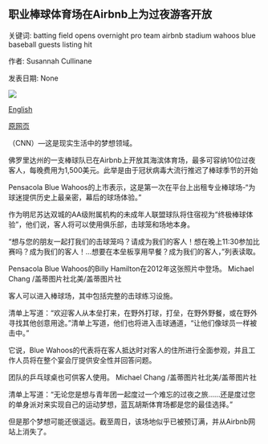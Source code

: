 ## 职业棒球体育场在Airbnb上为过夜游客开放

关键词: batting field opens overnight pro team airbnb stadium wahoos blue baseball guests listing hit

作者: Susannah Cullinane

发表日期: None

![](https://cdn.cnn.com/cnnnext/dam/assets/200524151750-blue-wahoos-baseball-stadium-air-bnb-super-tease.jpg)

[English](Pro%20baseball%20stadium%20opens%20for%20overnight%20guests%20on%20Airbnb.md)

[原网页](https://edition.cnn.com/travel/article/baseball-stadium-airbnb-trnd/index.html)

（CNN）—这是现实生活中的梦想领域。

佛罗里达州的一支棒球队已在Airbnb上开放其海滨体育场，最多可容纳10位过夜客人，每晚费用为1,500美元。此举是由于冠状病毒大流行推迟了棒球季节的开始

Pensacola Blue Wahoos的上市表示，这是第一次在平台上出租专业棒球场-“为球迷提供历史上最亲密，幕后的球场体验。”

作为明尼苏达双城的AA级附属机构的未成年人联盟球队将住宿视为“终极棒球体验”，他们说，客人将可以使用俱乐部，击球笼和场地本身。

“想与您的朋友一起打我们的击球笼吗？请成为我们的客人！想在晚上11:30参加比赛吗？成为我们的客人！...想要在本垒板享用早餐？成为我们的客人，”列表读取。

Pensacola Blue Wahoos的Billy Hamilton在2012年这张照片中登场。 Michael Chang /盖蒂图片社北美/盖蒂图片社

客人可以进入棒球场，其中包括完整的击球练习设施。

清单上写道：“欢迎客人从本垒打来，在野外打球，打垒，在野外野餐，或在野外寻找其他创意用途。”清单上写道，他们也将进入击球通道，“让他们像球员一样被击中。”

它说，Blue Wahoos的代表将在客人抵达时对客人的住所进行全面参观，并且工作人员将在整个宴会厅提供安全性并回答问题。

团队的乒乓球桌也可供客人使用。 Michael Chang /盖蒂图片社北美/盖蒂图片社

清单上写道：“无论您是想与青年团一起度过一个难忘的过夜之旅……还是度过您的单身派对来实现自己的运动梦想，蓝瓦胡斯体育场都是您的最佳选择。”

但是那个梦想可能还很遥远。截至周日，该场地似乎已被预订满，并从Airbnb网站上消失了。